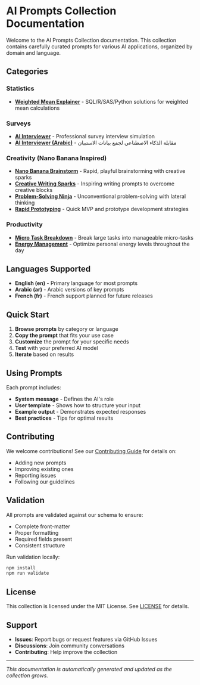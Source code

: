 # AI Prompts Collection Documentation

Welcome to the AI Prompts Collection documentation. This collection contains carefully curated prompts for various AI applications, organized by domain and language.

## Categories

### Statistics
- **[Weighted Mean Explainer](prompts/statistics/lfs-weighted-mean.md)** - SQL/R/SAS/Python solutions for weighted mean calculations

### Surveys
- **[AI Interviewer](prompts/surveys/ai-interviewer.md)** - Professional survey interview simulation
- **[AI Interviewer (Arabic)](prompts_ar/surveys/ai-interviewer.md)** - مقابلة الذكاء الاصطناعي لجمع بيانات الاستبيان

### Creativity (Nano Banana Inspired)
- **[Nano Banana Brainstorm](prompts/creativity/nano-banana-brainstorm.md)** - Rapid, playful brainstorming with creative sparks
- **[Creative Writing Sparks](prompts/creativity/creative-writing-sparks.md)** - Inspiring writing prompts to overcome creative blocks
- **[Problem-Solving Ninja](prompts/creativity/problem-solving-ninja.md)** - Unconventional problem-solving with lateral thinking
- **[Rapid Prototyping](prompts/creativity/rapid-prototyping.md)** - Quick MVP and prototype development strategies

### Productivity
- **[Micro Task Breakdown](prompts/productivity/micro-task-breakdown.md)** - Break large tasks into manageable micro-tasks
- **[Energy Management](prompts/productivity/energy-management.md)** - Optimize personal energy levels throughout the day

## Languages Supported

- **English (en)** - Primary language for most prompts
- **Arabic (ar)** - Arabic versions of key prompts
- **French (fr)** - French support planned for future releases

## Quick Start

1. **Browse prompts** by category or language
2. **Copy the prompt** that fits your use case
3. **Customize** the prompt for your specific needs
4. **Test** with your preferred AI model
5. **Iterate** based on results

## Using Prompts

Each prompt includes:
- **System message** - Defines the AI's role
- **User template** - Shows how to structure your input
- **Example output** - Demonstrates expected responses
- **Best practices** - Tips for optimal results

## Contributing

We welcome contributions! See our [Contributing Guide](../CONTRIBUTING.md) for details on:
- Adding new prompts
- Improving existing ones
- Reporting issues
- Following our guidelines

## Validation

All prompts are validated against our schema to ensure:
- Complete front-matter
- Proper formatting
- Required fields present
- Consistent structure

Run validation locally:
```bash
npm install
npm run validate
```

## License

This collection is licensed under the MIT License. See [LICENSE](../LICENSE) for details.

## Support

- **Issues**: Report bugs or request features via GitHub Issues
- **Discussions**: Join community conversations
- **Contributing**: Help improve the collection

---

*This documentation is automatically generated and updated as the collection grows.*
